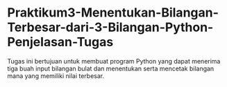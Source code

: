 # Praktikum3-Menentukan-Bilangan-Terbesar-dari-3-Bilangan-Python-Penjelasan-Tugas
Tugas ini bertujuan untuk membuat program Python yang dapat menerima tiga buah input bilangan bulat dan menentukan serta mencetak bilangan mana yang memiliki nilai terbesar. 
